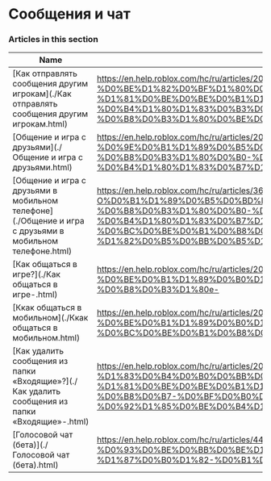 # Сообщения и чат  
### Articles in this section
Name|URL
-|-
[Как отправлять сообщения другим игрокам](./Как отправлять сообщения другим игрокам.html) |https://en.help.roblox.com/hc/ru/articles/203313610-%D0%9A%D0%B0%D0%BA-%D0%BE%D1%82%D0%BF%D1%80%D0%B0%D0%B2%D0%BB%D1%8F%D1%82%D1%8C-%D1%81%D0%BE%D0%BE%D0%B1%D1%89%D0%B5%D0%BD%D0%B8%D1%8F-%D0%B4%D1%80%D1%83%D0%B3%D0%B8%D0%BC-%D0%B8%D0%B3%D1%80%D0%BE%D0%BA%D0%B0%D0%BC
[Общение и игра с друзьями](./Общение и игра с друзьями.html) |https://en.help.roblox.com/hc/ru/articles/206224956-%D0%9E%D0%B1%D1%89%D0%B5%D0%BD%D0%B8%D0%B5-%D0%B8-%D0%B8%D0%B3%D1%80%D0%B0-%D1%81-%D0%B4%D1%80%D1%83%D0%B7%D1%8C%D1%8F%D0%BC%D0%B8
[Oбщение и игра с друзьями в мобильном телефоне](./Oбщение и игра с друзьями в мобильном телефоне.html) |https://en.help.roblox.com/hc/ru/articles/360000432483-O%D0%B1%D1%89%D0%B5%D0%BD%D0%B8%D0%B5-%D0%B8-%D0%B8%D0%B3%D1%80%D0%B0-%D1%81-%D0%B4%D1%80%D1%83%D0%B7%D1%8C%D1%8F%D0%BC%D0%B8-%D0%B2-%D0%BC%D0%BE%D0%B1%D0%B8%D0%BB%D1%8C%D0%BD%D0%BE%D0%BC-%D1%82%D0%B5%D0%BB%D0%B5%D1%84%D0%BE%D0%BD%D0%B5
[Как общаться в игрe?](./Как общаться в игрe-.html) |https://en.help.roblox.com/hc/ru/articles/203314250-%D0%9A%D0%B0%D0%BA-%D0%BE%D0%B1%D1%89%D0%B0%D1%82%D1%8C%D1%81%D1%8F-%D0%B2-%D0%B8%D0%B3%D1%80e-
[Ккак общаться в мобильном](./Ккак общаться в мобильном.html) |https://en.help.roblox.com/hc/ru/articles/203313520-%D0%9A%D0%BA%D0%B0%D0%BA-%D0%BE%D0%B1%D1%89%D0%B0%D1%82%D1%8C%D1%81%D1%8F-%D0%B2-%D0%BC%D0%BE%D0%B1%D0%B8%D0%BB%D1%8C%D0%BD%D0%BE%D0%BC
[Как удалить сообщения из папки «Входящие»?](./Как удалить сообщения из папки «Входящие»-.html) |https://en.help.roblox.com/hc/ru/articles/203313690-%D0%9A%D0%B0%D0%BA-%D1%83%D0%B4%D0%B0%D0%BB%D0%B8%D1%82%D1%8C-%D1%81%D0%BE%D0%BE%D0%B1%D1%89%D0%B5%D0%BD%D0%B8%D1%8F-%D0%B8%D0%B7-%D0%BF%D0%B0%D0%BF%D0%BA%D0%B8-%D0%92%D1%85%D0%BE%D0%B4%D1%8F%D1%89%D0%B8%D0%B5-
[Голосовой чат (бета)](./Голосовой чат (бета).html) |https://en.help.roblox.com/hc/ru/articles/4405807645972-%D0%93%D0%BE%D0%BB%D0%BE%D1%81%D0%BE%D0%B2%D0%BE%D0%B9-%D1%87%D0%B0%D1%82-%D0%B1%D0%B5%D1%82%D0%B0-